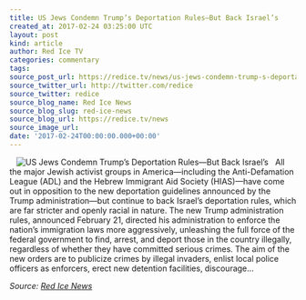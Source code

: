 ```yaml
---
title: US Jews Condemn Trump’s Deportation Rules—But Back Israel’s
created_at: 2017-02-24 03:25:00 UTC
layout: post
kind: article
author: Red Ice TV
categories: commentary
tags: 
source_post_url: https://redice.tv/news/us-jews-condemn-trump-s-deportation-rules-but-back-israel-s
source_twitter_url: http://twitter.com/redice
source_twitter: redice
source_blog_name: Red Ice News
source_blog_slug: red-ice-news
source_blog_url: https://redice.tv/news
source_image_url: 
date: '2017-02-24T00:00:00.000+00:00'
---
```

<img align="left" hspace="12" alt="US Jews Condemn Trump&rsquo;s Deportation Rules&mdash;But Back Israel&rsquo;s" src="https://rdice.net/a/c/n/17/02240417-509.9cd7b47f.jpg"> All the major Jewish activist groups in America—including the Anti-Defamation League (ADL) and the Hebrew Immigrant Aid Society (HIAS)—have come out in opposition to the new deportation guidelines announced by the Trump administration—but continue to back Israel’s deportation rules, which are far stricter and openly racial in nature. The new Trump administration rules, announced February 21, directed his administration to enforce the nation’s immigration laws more aggressively, unleashing the full force of the federal government to find, arrest, and deport those in the country illegally, regardless of whether they have committed serious crimes. The aim of the new orders are to publicize crimes by illegal invaders, enlist local police officers as enforcers, erect new detention facilities, discourage&#8230;<div class="">
    <i>Source: <a href="https://redice.tv/news">Red Ice News</a></i>
</div>
